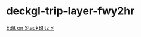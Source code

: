 # deckgl-trip-layer-fwy2hr

[Edit on StackBlitz ⚡️](https://stackblitz.com/edit/deckgl-trip-layer-fwy2hr)